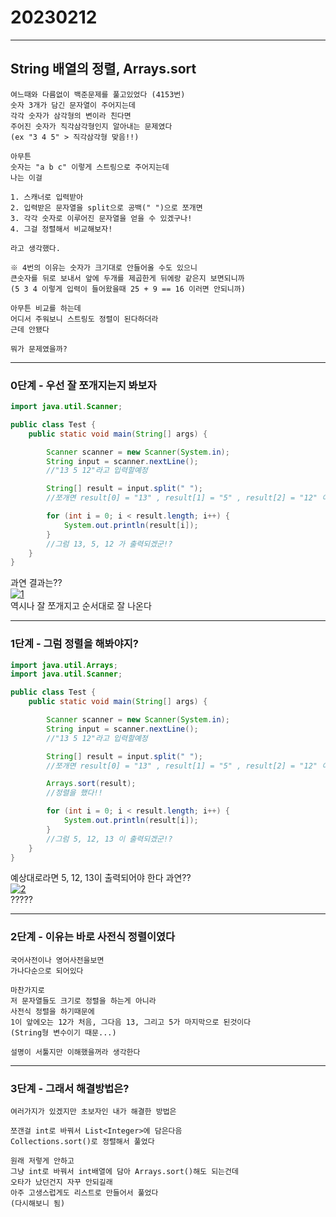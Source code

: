 # 20230212
***
## String 배열의 정렬, Arrays.sort
```
여느때와 다름없이 백준문제를 풀고있었다 (4153번)
숫자 3개가 담긴 문자열이 주어지는데 
각각 숫자가 삼각형의 변이라 친다면
주어진 숫자가 직각삼각형인지 알아내는 문제였다
(ex "3 4 5" > 직각삼각형 맞음!!)

아무튼 
숫자는 "a b c" 이렇게 스트링으로 주어지는데
나는 이걸 

1. 스캐너로 입력받아
2. 입력받은 문자열을 split으로 공백(" ")으로 쪼개면
3. 각각 숫자로 이루어진 문자열을 얻을 수 있겠구나!
4. 그걸 정렬해서 비교해보자!

라고 생각했다.

※ 4번의 이유는 숫자가 크기대로 안들어올 수도 있으니
큰숫자를 뒤로 보내서 앞에 두개를 제곱한게 뒤에랑 같은지 보면되니까
(5 3 4 이렇게 입력이 들어왔을때 25 + 9 == 16 이러면 안되니까) 

아무튼 비교를 하는데
어디서 주워보니 스트링도 정렬이 된다하더라 
근데 안됐다

뭐가 문제였을까?
```
---
### 0단계  - 우선 잘 쪼개지는지 봐보자
```java
import java.util.Scanner;

public class Test {
    public static void main(String[] args) {

        Scanner scanner = new Scanner(System.in);
        String input = scanner.nextLine();
        //"13 5 12"라고 입력할예정

        String[] result = input.split(" ");
        //쪼개면 result[0] = "13" , result[1] = "5" , result[2] = "12" 이 되겠지??

        for (int i = 0; i < result.length; i++) {
            System.out.println(result[i]);
        }
        //그럼 13, 5, 12 가 출력되겠군!?
    }
}
```
과연 결과는??<br>
<a href="https://imgbb.com/"><img src="https://i.ibb.co/JHKdBbb/1.png" alt="1" border="0"></a><br>
역시나 잘 쪼개지고 순서대로 잘 나온다

---
### 1단계  - 그럼 정렬을 해봐야지?
```java
import java.util.Arrays;
import java.util.Scanner;

public class Test {
    public static void main(String[] args) {

        Scanner scanner = new Scanner(System.in);
        String input = scanner.nextLine();
        //"13 5 12"라고 입력할예정

        String[] result = input.split(" ");
        //쪼개면 result[0] = "13" , result[1] = "5" , result[2] = "12" 이 되겠지??

        Arrays.sort(result);
        //정렬을 했다!!

        for (int i = 0; i < result.length; i++) {
            System.out.println(result[i]);
        }
        //그럼 5, 12, 13 이 출력되겠군!?
    }
}
```
예상대로라면 5, 12, 13이 출력되어야 한다 과연??<br>
<a href="https://imgbb.com/"><img src="https://i.ibb.co/M5pN3hS/2.png" alt="2" border="0"></a><br>
?????

---
### 2단계  - 이유는 바로 사전식 정렬이였다
```
국어사전이나 영어사전을보면
가나다순으로 되어있다

마찬가지로
저 문자열들도 크기로 정렬을 하는게 아니라
사전식 정렬을 하기때문에 
1이 앞에오는 12가 처음, 그다음 13, 그리고 5가 마지막으로 된것이다
(String형 변수이기 때문...)

설명이 서툴지만 이해했을꺼라 생각한다
```
---
### 3단계  - 그래서 해결방법은?
```
여러가지가 있겠지만 초보자인 내가 해결한 방법은 

쪼갠걸 int로 바꿔서 List<Integer>에 담은다음 
Collections.sort()로 정렬해서 풀었다

원래 저렇게 안하고 
그냥 int로 바꿔서 int배열에 담아 Arrays.sort()해도 되는건데
오타가 났던건지 자꾸 안되길래 
아주 고생스럽게도 리스트로 만들어서 풀었다
(다시해보니 됨)
```